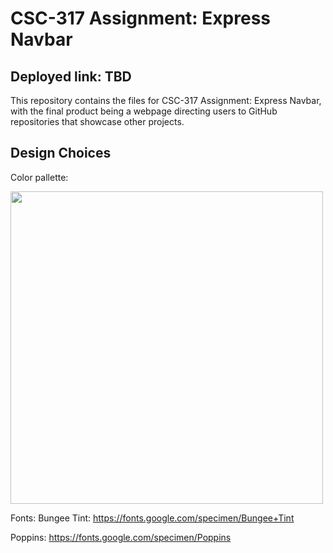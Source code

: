 # CSC-317 Assignment: Express Navbar
## Deployed link: TBD
This repository contains the files for CSC-317 Assignment: Express Navbar, with the final product being a webpage directing users to GitHub repositories that showcase other projects.

## Design Choices
Color pallette:

<img width="500" src="https://i.imgur.com/TBmqrVW.png">

Fonts:
Bungee Tint: https://fonts.google.com/specimen/Bungee+Tint

Poppins: https://fonts.google.com/specimen/Poppins
